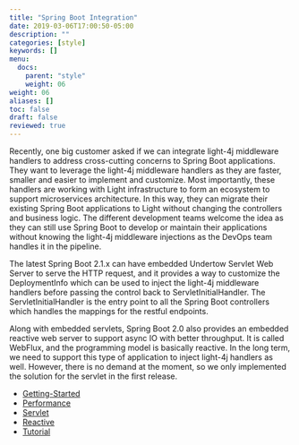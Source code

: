 ```yaml
---
title: "Spring Boot Integration"
date: 2019-03-06T17:00:50-05:00
description: ""
categories: [style]
keywords: []
menu:
  docs:
    parent: "style"
    weight: 06
weight: 06
aliases: []
toc: false
draft: false
reviewed: true
---
```


Recently, one big customer asked if we can integrate light-4j middleware handlers to address cross-cutting concerns to Spring Boot applications. They want to leverage the light-4j middleware handlers as they are faster, smaller and easier to implement and customize. Most importantly, these handlers are working with Light infrastructure to form an ecosystem to support microservices architecture. In this way, they can migrate their existing Spring Boot applications to Light without changing the controllers and business logic. The different development teams welcome the idea as they can still use Spring Boot to develop or maintain their applications without knowing the light-4j middleware injections as the DevOps team handles it in the pipeline.

The latest Spring Boot 2.1.x can have embedded Undertow Servlet Web Server to serve the HTTP request, and it provides a way to customize the DeploymentInfo which can be used to inject the light-4j middleware handlers before passing the control back to ServletInitialHandler. The ServletInitialHandler is the entry point to all the Spring Boot controllers which handles the mappings for the restful endpoints. 

Along with embedded servlets, Spring Boot 2.0 also provides an embedded reactive web server to support async IO with better throughput. It is called WebFlux, and the programming model is basically reactive. In the long term, we need to support this type of application to inject light-4j handlers as well. However, there is no demand at the moment, so we only implemented the solution for the servlet in the first release.

* [Getting-Started](/tutorial/springboot/)
* [Performance](/benchmark/spring-boot/)
* [Servlet](/style/light-spring-boot/servlet/)
* [Reactive](/style/light-spring-boot/reactive/)
* [Tutorial](/tutorial/springboot/)

